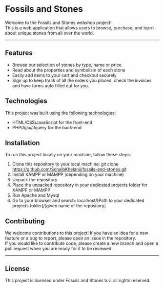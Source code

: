 # Fossils and Stones
Welcome to the Fossils and Stones webshop project! <br> 
This is a web application that allows users to browse, purchase, and learn about unique stones from all over the world.

---

## Features
* Browse our selection of stones by type, name or price <br>
* Read about the properties and symbolism of each stone <br>
* Easily add items to your cart and checkout securely <br>
* Sign up to keep track of all the orders you placed, check the invoices and have forms auto filled out for you. <br>



## Technologies
This project was built using the following technologies:

* HTML/CSS/JavaScript for the front-end <br>
* PHP/Ajax/Jquery for the back-end <br>



## Installation
To run this project locally on your machine, follow these steps:

1. Clone this repository to your local machine: git clone https://github.com/SohaibKhelanji/fossils-and-stones.git <br>
2. Install XAMPP or MAMPP (depending on your machine)  <br>
3. Unpack the repository <br>
4. Place the unpacked repository in your dedicated projects folder for XAMPP or MAMPP <br>
5. Run Apache and Mysql <br>
6. Go to your browser and search: localhost/[Path to your dedicated projects folder]/[given name of the repository] <br>



## Contributing
We welcome contributions to this project! If you have an idea for a new feature or a bug to report, please open an issue in the repository.<br>
If you would like to contribute code, please create a new branch and open a pull request when you are ready for it to be reviewed.

---

## License
This project is licensed under Fossils and Stones b.v. all rights reserved.

